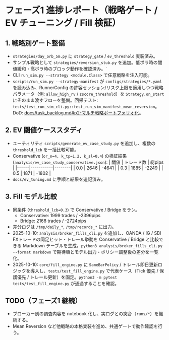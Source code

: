 # フェーズ1 進捗レポート（戦略ゲート / EV チューニング / Fill 検証）

## 1. 戦略別ゲート整備
- `strategies/day_orb_5m.py` に `strategy_gate` / `ev_threshold` 実装済み。
- サンプル戦略として `strategies/reversion_stub.py` を追加。低ボラ時の閾値緩和・高ボラ時のブロック動作を確認済み。`
- CLI `run_sim.py --strategy <module.Class>` で任意戦略を注入可能。
- `scripts/run_sim.py --strategy-manifest` が `configs/strategies/*.yaml` を読み込み、RunnerConfig の許容セッション/リスク上限を適用しつつ戦略パラメータ（例: `allow_high_rv` / `zscore_threshold`）を `Strategy.on_start` にそのまま渡すフローを整備。回帰テスト: `tests/test_run_sim_cli.py::test_run_sim_manifest_mean_reversion`。DoD: [docs/task_backlog.md#p2-マルチ戦略ポートフォリオ化](docs/task_backlog.md#p2-マルチ戦略ポートフォリオ化)。

## 2. EV 閾値ケーススタディ
- ユーティリティ `scripts/generate_ev_case_study.py` を追加し、複数の `threshold_lcb` を一括比較可能。
- Conservative (`or_n=4, k_tp=1.2, k_sl=0.4`) の検証結果 (`analysis/ev_case_study_conservative.json`):
  | 閾値 | トレード数 | 総pips |
  |------|-----------|--------|
  | 0.0  | 2646      | -4641  |
  | 0.3  | 1885      | -2249  |
  | 0.5  | 1871      | -1802  |
- `docs/ev_tuning.md` に手順と結果を追記済み。

## 3. Fill モデル比較
- 同条件 (`threshold_lcb=0.3`) で Conservative / Bridge をラン。
  - Conservative: 1999 trades / -2396pips
  - Bridge:       2168 trades / -2724pips
- 差分ログは `/tmp/daily_*`, `/tmp/records_*` に出力。
- 2025-10-10: `analysis/broker_fills_cli.py` を追加し、OANDA / IG / SBI FXトレードの同足ヒット・トレール挙動を Conservative / Bridge と比較できる Markdown テーブルを生成。`python3 analysis/broker_fills_cli.py --format markdown` で期待順とモデル出力・ポリシー調整後の差分を一覧化。
- 2025-10-10: `core/fill_engine.py` に `SameBarPolicy` / トレール即日更新ロジックを導入し、`tests/test_fill_engine.py` で代表ケース（Tick 優先 / 保護優先 / トレール更新）を固定。`python3 -m pytest tests/test_fill_engine.py` が通過することを確認。

## TODO（フェーズ1 継続）
- ブローカー別の調査内容を notebook 化し、実ログとの突合（`runs/*`）を継続する。
- Mean Reversion など他戦略の本格実装を進め、共通ゲートで動作確認を行う。
